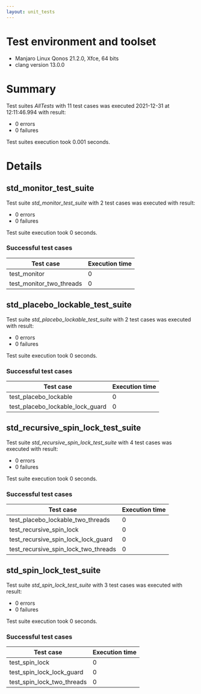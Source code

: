 ```yaml
---
layout: unit_tests
---
```


# Test environment and toolset 

* Manjaro Linux Qonos 21.2.0, Xfce, 64 bits
* clang version 13.0.0

# Summary

Test suites *AllTests* with 11 test cases was executed 2021-12-31 at 12:11:46.994 with result:

* 0 errors
* 0 failures

Test suites execution took 0.001 seconds.

# Details

## std_monitor_test_suite

Test suite *std_monitor_test_suite* with 2 test cases was executed with result:

* 0 errors
* 0 failures

Test suite execution took 0 seconds.

### Successful test cases

Test case|Execution time
-|-
test_monitor | 0
test_monitor_two_threads | 0

## std_placebo_lockable_test_suite

Test suite *std_placebo_lockable_test_suite* with 2 test cases was executed with result:

* 0 errors
* 0 failures

Test suite execution took 0 seconds.

### Successful test cases

Test case|Execution time
-|-
test_placebo_lockable | 0
test_placebo_lockable_lock_guard | 0

## std_recursive_spin_lock_test_suite

Test suite *std_recursive_spin_lock_test_suite* with 4 test cases was executed with result:

* 0 errors
* 0 failures

Test suite execution took 0 seconds.

### Successful test cases

Test case|Execution time
-|-
test_placebo_lockable_two_threads | 0
test_recursive_spin_lock | 0
test_recursive_spin_lock_lock_guard | 0
test_recursive_spin_lock_two_threads | 0

## std_spin_lock_test_suite

Test suite *std_spin_lock_test_suite* with 3 test cases was executed with result:

* 0 errors
* 0 failures

Test suite execution took 0 seconds.

### Successful test cases

Test case|Execution time
-|-
test_spin_lock | 0
test_spin_lock_lock_guard | 0
test_spin_lock_two_threads | 0
